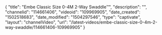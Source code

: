 {
    "title": "Embe Classic Size 0-4M 2-Way Swaddle&trade;",
    "description": "",
    "channelid": "114661406",
    "videoid": "109969905",
    "date_created": "1502518683",
    "date_modified": "1504297546",
    "type": "captivate",
    "layout": "channelVideo",
    "url": "\/latest-videos\/embe-classic-size-0-4m-2-way-swaddle\/114661406-109969905"
}